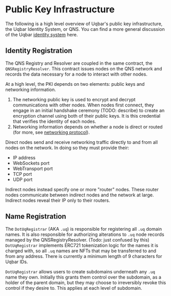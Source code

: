 # Public Key Infrastructure

The following is a high level overview of Uqbar's public key infrastructure, the Uqbar Identity System, or QNS.
You can find a more general discussion of the Uqbar [identity system](./identity_system.md) here.

## Identity Registration

The QNS Registry and Resolver are coupled in the same contract, the `QNSRegistryResolver`.
This contract issues nodes on the QNS network and records the data necessary for a node to interact with other nodes.

At a high level, the PKI depends on two elements: public keys and networking information.

1. The networking public key is used to encrypt and decrypt communications with other nodes.
When nodes first connect, they engage in an initial handshake ceremony (TODO: describe) to create an encryption channel using both of their public keys.
It is this credential that verifies the identity of each nodes.
2. Networking information depends on whether a node is direct or routed (for more, see [networking protocol](./networking_protocol.md)).

Direct nodes send and receive networking traffic directly to and from all nodes on the network. In doing so they must provide their:
* IP address
* WebSockets port
* WebTransport port
* TCP port
* UDP port

Indirect nodes instead specify one or more "router" nodes.
These router nodes communicate between indirect nodes and the network at large.
Indirect nodes reveal their IP only to their routers.

## Name Registration

The `DotUqRegistrar` (AKA `.uq`) is responsible for registering all `.uq` domain names.
It is also responsible for authorizing alterations to `.uq` node records managed by the QNSRegistryResolver. (Todo: just confused by this)
`DotUqRegistrar` implements ERC721 tokenization logic for the names it is charged with, so all `.uq` names are NFTs that may be transferred to and from any address.
There is currently a minimum length of 9 characters for Uqbar IDs.

`DotUqRegistrar` allows users to create subdomains underneath any `.uq` name they own.
Initially this grants them control over the subdomain, as a holder of the parent domain, but they may choose to irreversibly revoke this control if they desire to.
This applies at each level of subdomain.
